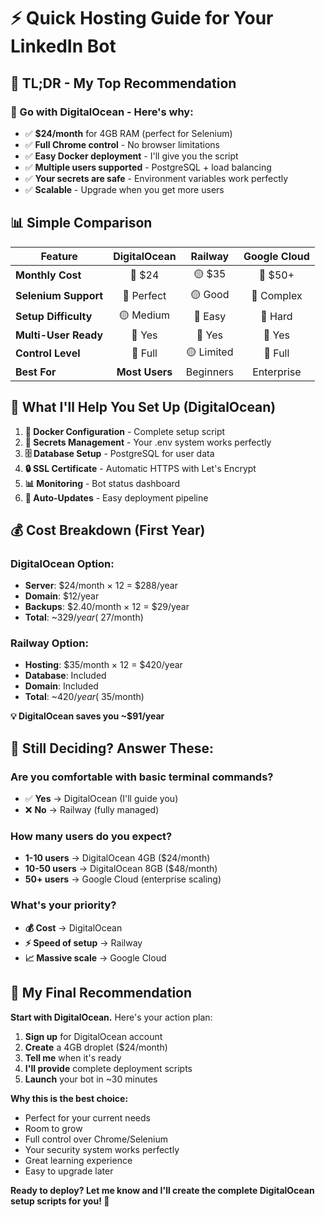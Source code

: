 # ⚡ Quick Hosting Guide for Your LinkedIn Bot

## 🎯 **TL;DR - My Top Recommendation**

### **🥇 Go with DigitalOcean** - Here's why:
- ✅ **$24/month** for 4GB RAM (perfect for Selenium)
- ✅ **Full Chrome control** - No browser limitations  
- ✅ **Easy Docker deployment** - I'll give you the script
- ✅ **Multiple users supported** - PostgreSQL + load balancing
- ✅ **Your secrets are safe** - Environment variables work perfectly
- ✅ **Scalable** - Upgrade when you get more users

## 📊 **Simple Comparison**

| Feature | DigitalOcean | Railway | Google Cloud |
|---------|:------------:|:-------:|:------------:|
| **Monthly Cost** | 💚 $24 | 🟡 $35 | 🔴 $50+ |
| **Selenium Support** | 💚 Perfect | 🟡 Good | 🔴 Complex |
| **Setup Difficulty** | 🟡 Medium | 💚 Easy | 🔴 Hard |
| **Multi-User Ready** | 💚 Yes | 💚 Yes | 💚 Yes |
| **Control Level** | 💚 Full | 🟡 Limited | 💚 Full |
| **Best For** | **Most Users** | Beginners | Enterprise |

## 🚀 **What I'll Help You Set Up (DigitalOcean)**

1. **🐳 Docker Configuration** - Complete setup script
2. **🔐 Secrets Management** - Your .env system works perfectly
3. **🗄️ Database Setup** - PostgreSQL for user data
4. **🔒 SSL Certificate** - Automatic HTTPS with Let's Encrypt
5. **📊 Monitoring** - Bot status dashboard
6. **🔄 Auto-Updates** - Easy deployment pipeline

## 💰 **Cost Breakdown (First Year)**

### DigitalOcean Option:
- **Server**: $24/month × 12 = $288/year
- **Domain**: $12/year
- **Backups**: $2.40/month × 12 = $29/year
- **Total**: ~$329/year (~$27/month)

### Railway Option:
- **Hosting**: $35/month × 12 = $420/year
- **Database**: Included
- **Domain**: Included
- **Total**: ~$420/year (~$35/month)

**💡 DigitalOcean saves you ~$91/year**

## 🤔 **Still Deciding? Answer These:**

### **Are you comfortable with basic terminal commands?**
- ✅ **Yes** → DigitalOcean (I'll guide you)
- ❌ **No** → Railway (fully managed)

### **How many users do you expect?**
- **1-10 users** → DigitalOcean 4GB ($24/month)
- **10-50 users** → DigitalOcean 8GB ($48/month)  
- **50+ users** → Google Cloud (enterprise scaling)

### **What's your priority?**
- **💰 Cost** → DigitalOcean
- **⚡ Speed of setup** → Railway
- **📈 Massive scale** → Google Cloud

## 🎯 **My Final Recommendation**

**Start with DigitalOcean.** Here's your action plan:

1. **Sign up** for DigitalOcean account
2. **Create** a 4GB droplet ($24/month)
3. **Tell me** when it's ready
4. **I'll provide** complete deployment scripts
5. **Launch** your bot in ~30 minutes

**Why this is the best choice:**
- Perfect for your current needs
- Room to grow
- Full control over Chrome/Selenium
- Your security system works perfectly
- Great learning experience
- Easy to upgrade later

**Ready to deploy? Let me know and I'll create the complete DigitalOcean setup scripts for you! 🚀** 